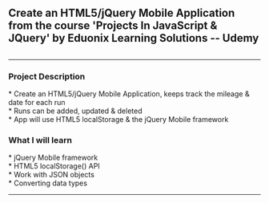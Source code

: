 <h2>Create an HTML5/jQuery Mobile Application from the course 'Projects In JavaScript & JQuery' by Eduonix Learning Solutions -- Udemy<h2>
<hr>
<h3>Project Description</h3>
* Create an HTML5/jQuery Mobile Application, keeps track the mileage & date for each run<br>
* Runs can be added, updated & deleted<br>
* App will use HTML5 localStorage & the jQuery Mobile framework<br>

<h3>What I will learn</h3>
* jQuery Mobile framework<br>
* HTML5 localStorage() API<br>
* Work with JSON objects<br>
* Converting data types
<hr>
